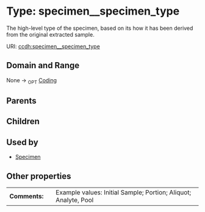 
# Type: specimen__specimen_type


The high-level type of the specimen, based on its how it has been derived from the original extracted sample.

URI: [ccdh:specimen__specimen_type](https://example.org/ccdh/specimen__specimen_type)


## Domain and Range

None ->  <sub>OPT</sub> [Coding](Coding.md)

## Parents


## Children


## Used by

 * [Specimen](Specimen.md)

## Other properties

|  |  |  |
| --- | --- | --- |
| **Comments:** | | Example values: Initial Sample; Portion; Aliquot; Analyte, Pool |

